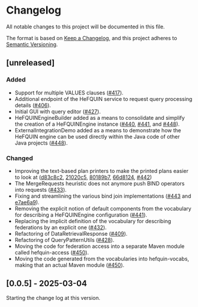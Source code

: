 # Changelog
All notable changes to this project will be documented in this file.

The format is based on [Keep a Changelog](https://keepachangelog.com/en/1.0.0/), and
this project adheres to [Semantic Versioning](https://semver.org/spec/v2.0.0.html).

## [unreleased]

### Added
- Support for multiple VALUES clauses ([#417](https://github.com/LiUSemWeb/HeFQUIN/pull/417)).
- Additional endpoint of the HeFQUIN service to request query processing details ([#406](https://github.com/LiUSemWeb/HeFQUIN/pull/406)).
- Initial GUI with query editor ([#427](https://github.com/LiUSemWeb/HeFQUIN/pull/427)).
- HeFQUINEngineBuilder added as a means to consolidate and simplify the creation of a HeFQUINEngine instance ([#440](https://github.com/LiUSemWeb/HeFQUIN/pull/440), [#441](https://github.com/LiUSemWeb/HeFQUIN/pull/441), and [#448](https://github.com/LiUSemWeb/HeFQUIN/pull/448)).
- ExternalIntegrationDemo added as a means to demonstrate how the HeFQUIN engine can be used directly within the Java code of other Java projects ([#448](https://github.com/LiUSemWeb/HeFQUIN/pull/448)).
### Changed
- Improving the text-based plan printers to make the printed plans easier to look at ([d83c8c2](https://github.com/LiUSemWeb/HeFQUIN/commit/d83c8c227dae2805af8835cf10f412008604c463), [21020c5](https://github.com/LiUSemWeb/HeFQUIN/commit/21020c58f57e26f084ced610917d6ec716f33ac2), [80189b7](https://github.com/LiUSemWeb/HeFQUIN/commit/80189b757b1ee59d3e0c3d647b55ac0a126f5d52), [66d8124](https://github.com/LiUSemWeb/HeFQUIN/commit/66d81248c963d3b790aca57998218b6b77c4625a), [#442](https://github.com/LiUSemWeb/HeFQUIN/pull/442))
- The MergeRequests heuristic does not anymore push BIND operators into requests ([#433](https://github.com/LiUSemWeb/HeFQUIN/pull/433)).
- Fixing and streamlining the various bind join implementations ([#443](https://github.com/LiUSemWeb/HeFQUIN/pull/443) and [e7ae6a9](https://github.com/LiUSemWeb/HeFQUIN/commit/e7ae6a94b68f0553e89a2cedefaf28c7338619c8)).
- Removing the explicit notion of default components from the vocabulary for describing a HeFQUINEngine configuration ([#441](https://github.com/LiUSemWeb/HeFQUIN/pull/441)).
- Replacing the implicit definition of the vocabulary for describing federations by an explicit one ([#432](https://github.com/LiUSemWeb/HeFQUIN/pull/432)).
- Refactoring of DataRetrievalResponse ([#409](https://github.com/LiUSemWeb/HeFQUIN/pull/409)).
- Refactoring of QueryPatternUtils ([#428](https://github.com/LiUSemWeb/HeFQUIN/pull/428)).
- Moving the code for federation access into a separate Maven module called hefquin-access ([#450](https://github.com/LiUSemWeb/HeFQUIN/pull/450)).
- Moving the code generated from the vocabularies into hefquin-vocabs, making that an actual Maven module ([#450](https://github.com/LiUSemWeb/HeFQUIN/pull/450)).


## [0.0.5] - 2025-03-04

Starting the change log at this version.
